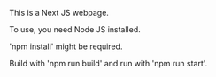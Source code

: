 This is a Next JS webpage.

To use, you need Node JS installed.

'npm install' might be required.

Build with 'npm run build' and run with 'npm run start'.